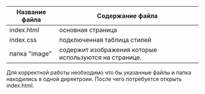 Название файла  | Содержание файла
----------------|----------------------
index.html      | oсновная страница
index.css       | подключенная таблица стилей
папка "image"   |содержит изображения которые используются на странице.

Для корректной работы необходимо что бы указанные файлы и папка находились в одной директроии. После чего потребуется открыть index.html.
